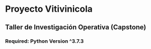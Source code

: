 # Proyecto Vitivinicola 
## Taller de Investigación Operativa (Capstone) 
### Required: Python Version ^3.7.3
